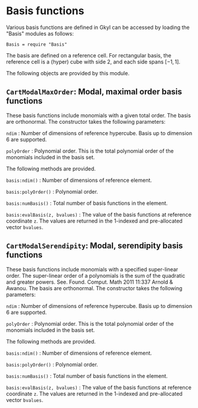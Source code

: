 # Basis functions

Various basis functions are defined in Gkyl can be accessed by loading
the "Basis" modules as follows:

~~~~~~~ {.lua}
Basis = require "Basis" 
~~~~~~~

The basis are defined on a reference cell. For rectangular basis, the
reference cell is a (hyper) cube with side 2, and each side spans
$[-1,1]$.

The following objects are provided by this module.

## `CartModalMaxOrder`: Modal, maximal order basis functions

These basis functions include monomials with a given total order. The
basis are orthonormal. The constructor takes the following parameters:

`ndim`
: Number of dimensions of reference hypercube. Basis up to dimension 6
  are supported.

`polyOrder`
: Polynomial order. This is the total polynomial order of the
  monomials included in the basis set.

The following methods are provided.

`basis:ndim()`
: Number of dimensions of reference element.

`basis:polyOrder()`
: Polynomial order.

`basis:numBasis()`
: Total number of basis functions in the element.

`basis:evalBasis(z, bvalues)`
: The value of the basis functions at reference coordinate `z`. The
  values are returned in the 1-indexed and pre-allocated vector
  `bvalues`.

## `CartModalSerendipity`: Modal, serendipity basis functions

These basis functions include monomials with a specified super-linear
order. The super-linear order of a polynomials is the sum of the
quadratic and greater powers. See. Found. Comput. Math 2011 11:337
Arnold & Awanou. The basis are orthonormal. The constructor takes the
following parameters:

`ndim`
: Number of dimensions of reference hypercube. Basis up to dimension 6
  are supported.

`polyOrder`
: Polynomial order. This is the total polynomial order of the
  monomials included in the basis set.

The following methods are provided.

`basis:ndim()`
: Number of dimensions of reference element.

`basis:polyOrder()`
: Polynomial order.

`basis:numBasis()`
: Total number of basis functions in the element.

`basis:evalBasis(z, bvalues)`
: The value of the basis functions at reference coordinate `z`. The
  values are returned in the 1-indexed and pre-allocated vector
  `bvalues`.

